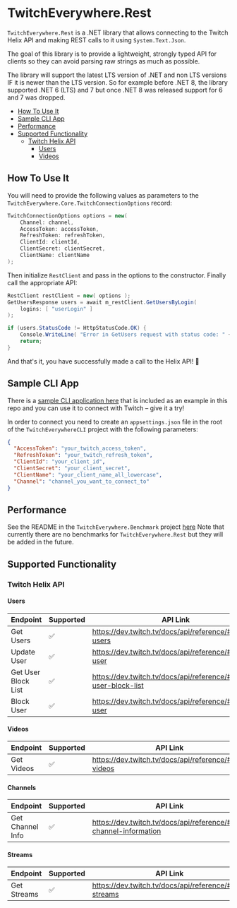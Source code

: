# TwitchEverywhere.Rest
`TwitchEverywhere.Rest` is a .NET library that allows connecting to the Twitch Helix API and making REST calls to it using `System.Text.Json`.

The goal of this library is to provide a lightweight, strongly typed API for clients so they can avoid parsing raw strings as much as possible.

The library will support the latest LTS version of .NET and non LTS versions IF it is newer than the LTS version.
So for example before .NET 8, the library supported .NET 6 (LTS) and 7 but once .NET 8 was released support for 6 and 7 was dropped.

<!-- TOC -->
* [How To Use It](#how-to-use-it)
* [Sample CLI App](#sample-cli-app)
* [Performance](#performance)
* [Supported Functionality](#supported-functionality)
  * [Twitch Helix API](#twitch-helix-api)
    * [Users](#users)
    * [Videos](#videos)
<!-- TOC -->

## How To Use It
You will need to provide the following values as parameters to the `TwitchEverywhere.Core.TwitchConnectionOptions` record:
```csharp
TwitchConnectionOptions options = new(
    Channel: channel,
    AccessToken: accessToken,
    RefreshToken: refreshToken,
    ClientId: clientId,
    ClientSecret: clientSecret,
    ClientName: clientName
);
```

Then initialize `RestClient` and pass in the options to the constructor.
Finally call the appropriate API:
```csharp
RestClient restClient = new( options );
GetUsersResponse users = await m_restClient.GetUsersByLogin(
    logins: [ "userLogin" ] 
);

if (users.StatusCode != HttpStatusCode.OK) {
    Console.WriteLine( "Error in GetUsers request with status code: " + users.StatusCode );
    return;
}
```

And that's it, you have successfully made a call to the Helix API! 🎉

## Sample CLI App
There is a [sample CLI application here](https://github.com/pureooze/TwitchEverywhere/tree/main/TwitchEverywhereCLI) that is included as an example in this repo and you can use it to connect with Twitch – give it a try!

In order to connect you need to create an `appsettings.json` file in the root of the `TwitchEverywhereCLI` project with the following parameters:

```json
{
  "AccessToken": "your_twitch_access_token",
  "RefreshToken": "your_twitch_refresh_token",
  "ClientId": "your_client_id",
  "ClientSecret": "your_client_secret",
  "ClientName": "your_client_name_all_lowercase",
  "Channel": "channel_you_want_to_connect_to"
}
```

## Performance
See the README in the `TwitchEverywhere.Benchmark` project [here](https://github.com/pureooze/TwitchEverywhere/tree/main/TwitchEverywhere.Benchmark)
Note that currently there are no benchmarks for `TwitchEverywhere.Rest` but they will be added in the future.

## Supported Functionality

### Twitch Helix API

#### Users
| Endpoint            | Supported | API Link                                                      |
|---------------------|-----------|---------------------------------------------------------------|
| Get Users           | ✅         | https://dev.twitch.tv/docs/api/reference/#get-users           |
| Update User         | ✅         | https://dev.twitch.tv/docs/api/reference/#update-user         |
| Get User Block List | ✅         | https://dev.twitch.tv/docs/api/reference/#get-user-block-list |
| Block User          | ✅         | https://dev.twitch.tv/docs/api/reference/#block-user          |

#### Videos
| Endpoint    | Supported | API Link                                              |
|-------------|-----------|-------------------------------------------------------|
| Get Videos  | ✅         | https://dev.twitch.tv/docs/api/reference/#get-videos  |

#### Channels
| Endpoint         | Supported | API Link                                                          |
|------------------|-----------|-------------------------------------------------------------------|
| Get Channel Info | ✅         | https://dev.twitch.tv/docs/api/reference/#get-channel-information |

#### Streams
| Endpoint    | Supported | API Link                                              |
|-------------|-----------|-------------------------------------------------------|
| Get Streams | ✅         | https://dev.twitch.tv/docs/api/reference/#get-streams |